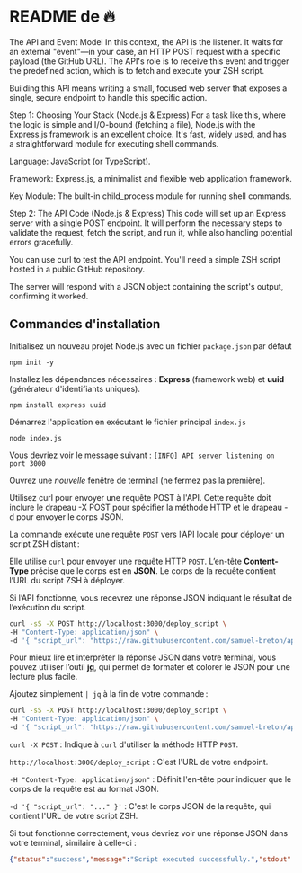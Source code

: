 # README de 🔥

The API and Event Model
In this context, the API is the listener. It waits for an external "event"—in your case, an HTTP POST request with a specific payload (the GitHub URL). The API's role is to receive this event and trigger the predefined action, which is to fetch and execute your ZSH script.

Building this API means writing a small, focused web server that exposes a single, secure endpoint to handle this specific action.

Step 1: Choosing Your Stack (Node.js & Express)
For a task like this, where the logic is simple and I/O-bound (fetching a file), Node.js with the Express.js framework is an excellent choice. It's fast, widely used, and has a straightforward module for executing shell commands.

Language: JavaScript (or TypeScript).

Framework: Express.js, a minimalist and flexible web application framework.

Key Module: The built-in child_process module for running shell commands.

Step 2: The API Code (Node.js & Express)
This code will set up an Express server with a single POST endpoint. It will perform the necessary steps to validate the request, fetch the script, and run it, while also handling potential errors gracefully.

You can use curl to test the API endpoint. You'll need a simple ZSH script hosted in a public GitHub repository.

The server will respond with a JSON object containing the script's output, confirming it worked.

## Commandes d'installation

Initialisez un nouveau projet Node.js avec un fichier `package.json` par défaut

```node
npm init -y
```

Installez les dépendances nécessaires : **Express** (framework web) et **uuid** (générateur d'identifiants uniques).

```node
npm install express uuid
```

Démarrez l'application en exécutant le fichier principal `index.js`

```node
node index.js
```

Vous devriez voir le message suivant :
`[INFO] API server listening on port 3000`

Ouvrez une *nouvelle* fenêtre de terminal (ne fermez pas la première).

Utilisez curl pour envoyer une requête POST à l'API. Cette requête doit inclure le drapeau -X POST pour spécifier la méthode HTTP et le drapeau -d pour envoyer le corps JSON.

La commande exécute une requête `POST` vers l’API locale pour déployer un script ZSH distant :

Elle utilise `curl` pour envoyer une requête HTTP `POST`.
L’en-tête **Content-Type** précise que le corps est en **JSON**.
Le corps de la requête contient l’URL du script ZSH à déployer.

Si l’API fonctionne, vous recevrez une réponse JSON indiquant le résultat de l’exécution du script.

```zsh
curl -sS -X POST http://localhost:3000/deploy_script \
-H "Content-Type: application/json" \
-d '{ "script_url": "https://raw.githubusercontent.com/samuel-breton/api-gilmore/main/hello.zsh" }'
```

Pour mieux lire et interpréter la réponse JSON dans votre terminal, vous pouvez utiliser l’outil **[jq](https://jqlang.or)**, qui permet de formater et colorer le JSON pour une lecture plus facile.

Ajoutez simplement `| jq` à la fin de votre commande :

```zsh
curl -sS -X POST http://localhost:3000/deploy_script \
-H "Content-Type: application/json" \
-d '{ "script_url": "https://raw.githubusercontent.com/samuel-breton/api-gilmore/main/hello.zsh" }' | jq
```

`curl -X POST` : Indique à `curl` d'utiliser la méthode HTTP `POST`.

`http://localhost:3000/deploy_script` : C'est l'URL de votre endpoint.

`-H "Content-Type: application/json"` : Définit l'en-tête pour indiquer que le corps de la requête est au format JSON.

`-d '{ "script_url": "..." }'` : C'est le corps JSON de la requête, qui contient l'URL de votre script ZSH.

Si tout fonctionne correctement, vous devriez voir une réponse JSON dans votre terminal, similaire à celle-ci :

```json
{"status":"success","message":"Script executed successfully.","stdout":"Hello, samuel ! The deployment was a success!\nExecuting on Jeu  7 aoû 2025 14:58:21 EDT\n","stderr":""}%
```